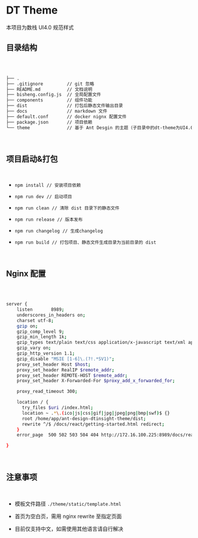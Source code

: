 # DT Theme

本项目为数栈 UI4.0 规范样式

## 目录结构
<br/>

```bash

├── .
├── .gitignore         // git 忽略
├── README.md          // 文档说明
├── bisheng.config.js  // 全局配置文件
├── components         // 组件功能
├── dist               // 打包后静态文件输出目录
├── docs               // markdown 文件
├── default.conf       // docker nignx 配置文件
├── package.json       // 项目依赖
└── theme              // 基于 Ant Desgin 的主题（子目录中的dt-theme为UI4.0定制样式）

```
<br/>

## 项目启动&打包
<br/>


- `npm install // 安装项目依赖`

- `npm run dev // 启动项目`

- `npm run clean // 清除 dist 目录下的静态文件`

- `npm run release // 版本发布`

- `npm run changelog // 生成changelog`

- `npm run build // 打包项目、静态文件生成目录为当前目录的 dist`

<br/>

## Nginx 配置
<br/>

```bash

server {
    listen       8989;
    underscores_in_headers on;
    charset utf-8;
    gzip on;
    gzip_comp_level 9;
    gzip_min_length 1k;
    gzip_types text/plain text/css application/x-javascript text/xml application/xml application/xml+rss text/javascript application/json application/javascript;
    gzip_vary on;
    gzip_http_version 1.1;
    gzip_disable "MSIE [1-6]\.(?!.*SV1)";
    proxy_set_header Host $host;
    proxy_set_header RealIP $remote_addr;
    proxy_set_header REMOTE-HOST $remote_addr;
    proxy_set_header X-Forwarded-For $proxy_add_x_forwarded_for;

    proxy_read_timeout 300;

    location / {
      try_files $uri /index.html;
      location ~ .*\.(ico|js|css|gif|jpg|jpeg|png|bmp|swf)$ {}
      root /home/app/ant-design-dtinsight-theme/dist;
      rewrite ^/$ /docs/react/getting-started.html redirect;
    }
    error_page  500 502 503 504 404 http://172.16.100.225:8989/docs/react/getting-started.html;

}


```
<br/>

## 注意事项
<br/>

- 模板文件路径 `./theme/static/template.html`

- 首页为空白页，需用 nginx rewrite 至指定页面

- 目前仅支持中文，如需使用其他语言请自行解决
